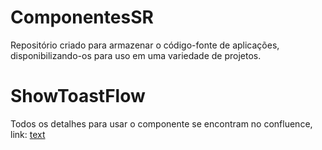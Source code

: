 # ComponentesSR
Repositório criado para armazenar o código-fonte de aplicações, disponibilizando-os para uso em uma variedade de projetos.

# ShowToastFlow
Todos os detalhes para usar o componente se encontram no confluence, link: [text](https://sr-consulting.atlassian.net/wiki/spaces/WORKSPACE/pages/1465352193/Componente+ShowToast)
